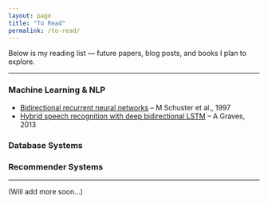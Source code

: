 ```yaml
---
layout: page
title: "To Read"
permalink: /to-read/
---
```


Below is my reading list — future papers, blog posts, and books I plan to explore.

---

### Machine Learning & NLP
- [Bidirectional recurrent neural networks](https://deeplearning.cs.cmu.edu/F21/document/readings/Bidirectional%20Recurrent%20Neural%20Networks.pdf) – M Schuster et al., 1997
- [Hybrid speech recognition with deep bidirectional LSTM](https://www.cs.toronto.edu/~graves/asru_2013.pdf) – A Graves, 2013

### Database Systems


### Recommender Systems


---

(Will add more soon…)
